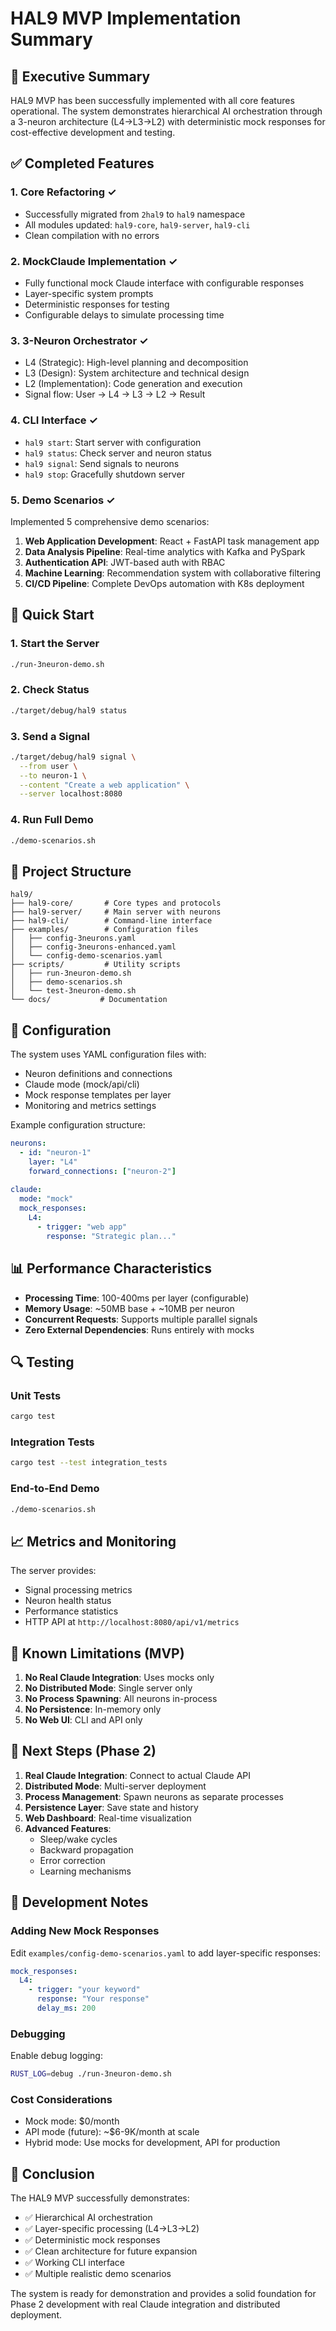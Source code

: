 # HAL9 MVP Implementation Summary

## 🎯 Executive Summary

HAL9 MVP has been successfully implemented with all core features operational. The system demonstrates hierarchical AI orchestration through a 3-neuron architecture (L4→L3→L2) with deterministic mock responses for cost-effective development and testing.

## ✅ Completed Features

### 1. **Core Refactoring** ✓
- Successfully migrated from `2hal9` to `hal9` namespace
- All modules updated: `hal9-core`, `hal9-server`, `hal9-cli`
- Clean compilation with no errors

### 2. **MockClaude Implementation** ✓
- Fully functional mock Claude interface with configurable responses
- Layer-specific system prompts
- Deterministic responses for testing
- Configurable delays to simulate processing time

### 3. **3-Neuron Orchestrator** ✓
- L4 (Strategic): High-level planning and decomposition
- L3 (Design): System architecture and technical design  
- L2 (Implementation): Code generation and execution
- Signal flow: User → L4 → L3 → L2 → Result

### 4. **CLI Interface** ✓
- `hal9 start`: Start server with configuration
- `hal9 status`: Check server and neuron status
- `hal9 signal`: Send signals to neurons
- `hal9 stop`: Gracefully shutdown server

### 5. **Demo Scenarios** ✓
Implemented 5 comprehensive demo scenarios:
1. **Web Application Development**: React + FastAPI task management app
2. **Data Analysis Pipeline**: Real-time analytics with Kafka and PySpark
3. **Authentication API**: JWT-based auth with RBAC
4. **Machine Learning**: Recommendation system with collaborative filtering
5. **CI/CD Pipeline**: Complete DevOps automation with K8s deployment

## 🚀 Quick Start

### 1. Start the Server
```bash
./run-3neuron-demo.sh
```

### 2. Check Status
```bash
./target/debug/hal9 status
```

### 3. Send a Signal
```bash
./target/debug/hal9 signal \
  --from user \
  --to neuron-1 \
  --content "Create a web application" \
  --server localhost:8080
```

### 4. Run Full Demo
```bash
./demo-scenarios.sh
```

## 📁 Project Structure

```
hal9/
├── hal9-core/       # Core types and protocols
├── hal9-server/     # Main server with neurons
├── hal9-cli/        # Command-line interface
├── examples/        # Configuration files
│   ├── config-3neurons.yaml
│   ├── config-3neurons-enhanced.yaml
│   └── config-demo-scenarios.yaml
├── scripts/         # Utility scripts
│   ├── run-3neuron-demo.sh
│   ├── demo-scenarios.sh
│   └── test-3neuron-demo.sh
└── docs/           # Documentation
```

## 🔧 Configuration

The system uses YAML configuration files with:
- Neuron definitions and connections
- Claude mode (mock/api/cli)
- Mock response templates per layer
- Monitoring and metrics settings

Example configuration structure:
```yaml
neurons:
  - id: "neuron-1"
    layer: "L4"
    forward_connections: ["neuron-2"]
    
claude:
  mode: "mock"
  mock_responses:
    L4:
      - trigger: "web app"
        response: "Strategic plan..."
```

## 📊 Performance Characteristics

- **Processing Time**: 100-400ms per layer (configurable)
- **Memory Usage**: ~50MB base + ~10MB per neuron
- **Concurrent Requests**: Supports multiple parallel signals
- **Zero External Dependencies**: Runs entirely with mocks

## 🔍 Testing

### Unit Tests
```bash
cargo test
```

### Integration Tests
```bash
cargo test --test integration_tests
```

### End-to-End Demo
```bash
./demo-scenarios.sh
```

## 📈 Metrics and Monitoring

The server provides:
- Signal processing metrics
- Neuron health status
- Performance statistics
- HTTP API at `http://localhost:8080/api/v1/metrics`

## 🚧 Known Limitations (MVP)

1. **No Real Claude Integration**: Uses mocks only
2. **No Distributed Mode**: Single server only
3. **No Process Spawning**: All neurons in-process
4. **No Persistence**: In-memory only
5. **No Web UI**: CLI and API only

## 🔮 Next Steps (Phase 2)

1. **Real Claude Integration**: Connect to actual Claude API
2. **Distributed Mode**: Multi-server deployment
3. **Process Management**: Spawn neurons as separate processes
4. **Persistence Layer**: Save state and history
5. **Web Dashboard**: Real-time visualization
6. **Advanced Features**:
   - Sleep/wake cycles
   - Backward propagation
   - Error correction
   - Learning mechanisms

## 📝 Development Notes

### Adding New Mock Responses
Edit `examples/config-demo-scenarios.yaml` to add layer-specific responses:
```yaml
mock_responses:
  L4:
    - trigger: "your keyword"
      response: "Your response"
      delay_ms: 200
```

### Debugging
Enable debug logging:
```bash
RUST_LOG=debug ./run-3neuron-demo.sh
```

### Cost Considerations
- Mock mode: $0/month
- API mode (future): ~$6-9K/month at scale
- Hybrid mode: Use mocks for development, API for production

## 🎉 Conclusion

The HAL9 MVP successfully demonstrates:
- ✅ Hierarchical AI orchestration
- ✅ Layer-specific processing (L4→L3→L2)
- ✅ Deterministic mock responses
- ✅ Clean architecture for future expansion
- ✅ Working CLI interface
- ✅ Multiple realistic demo scenarios

The system is ready for demonstration and provides a solid foundation for Phase 2 development with real Claude integration and distributed deployment.